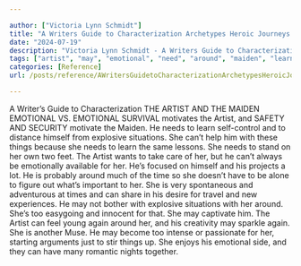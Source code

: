 ```yaml
---

author: ["Victoria Lynn Schmidt"]
title: "A Writers Guide to Characterization Archetypes Heroic Journeys and Other Elements of Dynamic Character Development - part0010_split_059.html"
date: "2024-07-19"
description: "Victoria Lynn Schmidt - A Writers Guide to Characterization Archetypes Heroic Journeys and Other Elements of Dynamic Character Development"
tags: ["artist", "may", "emotional", "need", "around", "maiden", "learn", "explosive", "situation", "thing", "time", "writer", "guide", "characterization", "v", "survival", "motivates", "safety", "security", "motivate", "distance", "help", "lesson", "stand", "two"]
categories: [Reference]
url: /posts/reference/AWritersGuidetoCharacterizationArchetypesHeroicJourneysandOtherElementsofDynamicCharacterDevelopment-part0010split059html

---
```



A Writer’s Guide to Characterization
 THE ARTIST AND THE MAIDEN
EMOTIONAL VS. EMOTIONAL
SURVIVAL motivates the Artist, and SAFETY AND SECURITY motivate the Maiden. He needs to learn self-control and to distance himself from explosive situations. She can’t help him with these things because she needs to learn the same lessons.
She needs to stand on her own two feet. The Artist wants to take care of her, but he can’t always be emotionally available for her. He’s focused on himself and his projects a lot. He is probably around much of the time so she doesn’t have to be alone to figure out what’s important to her.
She is very spontaneous and adventurous at times and can share in his desire for travel and new experiences. He may not bother with explosive situations with her around. She’s too easygoing and innocent for that. She may captivate him.
The Artist can feel young again around her, and his creativity may sparkle again. She is another Muse. He may become too intense or passionate for her, starting arguments just to stir things up.
She enjoys his emotional side, and they can have many romantic nights together.
